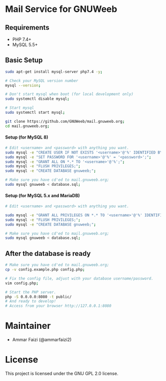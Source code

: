 # Mail Service for GNUWeeb

## Requirements
- PHP 7.4+
- MySQL 5.5+

## Basic Setup
```sh
sudo apt-get install mysql-server php7.4 -y;

# Check your MySQL version number
mysql --version;

# Don't start mysql when boot (for local development only)
sudo systemctl disable mysql;

# Start mysql
sudo systemctl start mysql;

git clone https://github.com/GNUWeeb/mail.gnuweeb.org;
cd mail.gnuweeb.org;
```

#### Setup (for MySQL 8)
```sh
# Edit <username> and <password> with anything you want.
sudo mysql -e "CREATE USER IF NOT EXISTS '<username>'@'%' IDENTIFIED BY '<password>';";
sudo mysql -e "SET PASSWORD FOR '<username>'@'%' = '<password>';";
sudo mysql -e "GRANT ALL ON *.* TO '<username>'@'%';";
sudo mysql -e "FLUSH PRIVILEGES;";
sudo mysql -e "CREATE DATABASE gnuweeb;";

# Make sure you have cd'ed to mail.gnuweeb.org;
sudo mysql gnuweeb < database.sql;
```


#### Setup (for MySQL 5.x and MariaDB)
```sh
# Edit <username> and <password> with anything you want.

sudo mysql -e "GRANT ALL PRIVILEGES ON *.* TO '<username>'@'%' IDENTIFIED BY '<password>';";
sudo mysql -e "FLUSH PRIVILEGES;";
sudo mysql -e "CREATE DATABASE gnuweeb;";

# Make sure you have cd'ed to mail.gnuweeb.org;
sudo mysql gnuweeb < database.sql;
```

## After the database is ready
```sh
# Make sure you have cd'ed to mail.gnuweeb.org;
cp -v config.example.php config.php;

# Fix the config file, adjust with your database username/password.
vim config.php;

# Start the PHP server.
php -S 0.0.0.0:8080 -t public/
# And ready to develop!
# Access from your browser http://127.0.0.1:8080
```


# Maintainer
- Ammar Faizi (@ammarfaizi2)


# License
This project is licensed under the GNU GPL 2.0 license.
